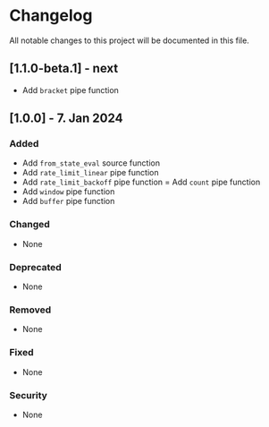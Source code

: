 # Changelog
All notable changes to this project will be documented in this file.

## [1.1.0-beta.1] - next
- Add `bracket` pipe function


## [1.0.0] - 7. Jan 2024

### Added
- Add `from_state_eval` source function
- Add `rate_limit_linear` pipe function
- Add `rate_limit_backoff` pipe function
= Add `count` pipe function
- Add `window` pipe function
- Add `buffer` pipe function

### Changed
- None

### Deprecated
- None

### Removed
- None

### Fixed
- None

### Security
- None